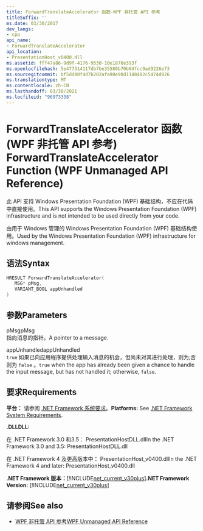 ```yaml
---
title: ForwardTranslateAccelerator 函数-WPF 非托管 API 参考
titleSuffix: ''
ms.date: 03/30/2017
dev_langs:
- cpp
api_name:
- ForwardTranslateAccelerator
api_location:
- PresentationHost_v0400.dll
ms.assetid: fff47a86-9d9f-4176-9530-10e1876e393f
ms.openlocfilehash: 5e477314117db7be35580b70b84fcc9ad9226e73
ms.sourcegitcommit: bf5dd80f4d7b202afa90e90d1148402c5474d826
ms.translationtype: MT
ms.contentlocale: zh-CN
ms.lasthandoff: 03/30/2021
ms.locfileid: "96973338"
---
```

# <a name="forwardtranslateaccelerator-function-wpf-unmanaged-api-reference"></a><span data-ttu-id="400fe-102">ForwardTranslateAccelerator 函数 (WPF 非托管 API 参考) </span><span class="sxs-lookup"><span data-stu-id="400fe-102">ForwardTranslateAccelerator Function (WPF Unmanaged API Reference)</span></span>
<span data-ttu-id="400fe-103">此 API 支持 Windows Presentation Foundation (WPF) 基础结构，不应在代码中直接使用。</span><span class="sxs-lookup"><span data-stu-id="400fe-103">This API supports the Windows Presentation Foundation (WPF) infrastructure and is not intended to be used directly from your code.</span></span>  
  
 <span data-ttu-id="400fe-104">由用于 Windows 管理的 Windows Presentation Foundation (WPF) 基础结构使用。</span><span class="sxs-lookup"><span data-stu-id="400fe-104">Used by the Windows Presentation Foundation (WPF) infrastructure for windows management.</span></span>  
  
## <a name="syntax"></a><span data-ttu-id="400fe-105">语法</span><span class="sxs-lookup"><span data-stu-id="400fe-105">Syntax</span></span>  
  
```cpp  
HRESULT ForwardTranslateAccelerator(  
   MSG* pMsg,
   VARIANT_BOOL appUnhandled  
)  
```  
  
## <a name="parameters"></a><span data-ttu-id="400fe-106">参数</span><span class="sxs-lookup"><span data-stu-id="400fe-106">Parameters</span></span>  
 <span data-ttu-id="400fe-107">pMsg</span><span class="sxs-lookup"><span data-stu-id="400fe-107">pMsg</span></span>  
 <span data-ttu-id="400fe-108">指向消息的指针。</span><span class="sxs-lookup"><span data-stu-id="400fe-108">A pointer to a message.</span></span>  
  
 <span data-ttu-id="400fe-109">appUnhandled</span><span class="sxs-lookup"><span data-stu-id="400fe-109">appUnhandled</span></span>  
 <span data-ttu-id="400fe-110">`true` 如果已向应用程序提供处理输入消息的机会，但尚未对其进行处理，则为;否则为 `false` 。</span><span class="sxs-lookup"><span data-stu-id="400fe-110">`true` when the app has already been given a chance to handle the input message, but has not handled it; otherwise, `false`.</span></span>  
  
## <a name="requirements"></a><span data-ttu-id="400fe-111">要求</span><span class="sxs-lookup"><span data-stu-id="400fe-111">Requirements</span></span>  
 <span data-ttu-id="400fe-112">**平台：** 请参阅 [.NET Framework 系统要求](/dotnet/framework/get-started/system-requirements)。</span><span class="sxs-lookup"><span data-stu-id="400fe-112">**Platforms:** See [.NET Framework System Requirements](/dotnet/framework/get-started/system-requirements).</span></span>  
  
 <span data-ttu-id="400fe-113">**.DLL**</span><span class="sxs-lookup"><span data-stu-id="400fe-113">**DLL:**</span></span>  
  
 <span data-ttu-id="400fe-114">在 .NET Framework 3.0 和3.5： PresentationHostDLL.dll</span><span class="sxs-lookup"><span data-stu-id="400fe-114">In the .NET Framework 3.0 and 3.5: PresentationHostDLL.dll</span></span>  
  
 <span data-ttu-id="400fe-115">在 .NET Framework 4 及更高版本中： PresentationHost_v0400.dll</span><span class="sxs-lookup"><span data-stu-id="400fe-115">In the .NET Framework 4 and later: PresentationHost_v0400.dll</span></span>  
  
 <span data-ttu-id="400fe-116">**.NET Framework 版本：**[!INCLUDE[net_current_v30plus](../../../includes/net-current-v30plus-md.md)]</span><span class="sxs-lookup"><span data-stu-id="400fe-116">**.NET Framework Version:** [!INCLUDE[net_current_v30plus](../../../includes/net-current-v30plus-md.md)]</span></span>  
  
## <a name="see-also"></a><span data-ttu-id="400fe-117">请参阅</span><span class="sxs-lookup"><span data-stu-id="400fe-117">See also</span></span>

- [<span data-ttu-id="400fe-118">WPF 非托管 API 参考</span><span class="sxs-lookup"><span data-stu-id="400fe-118">WPF Unmanaged API Reference</span></span>](wpf-unmanaged-api-reference.md)
